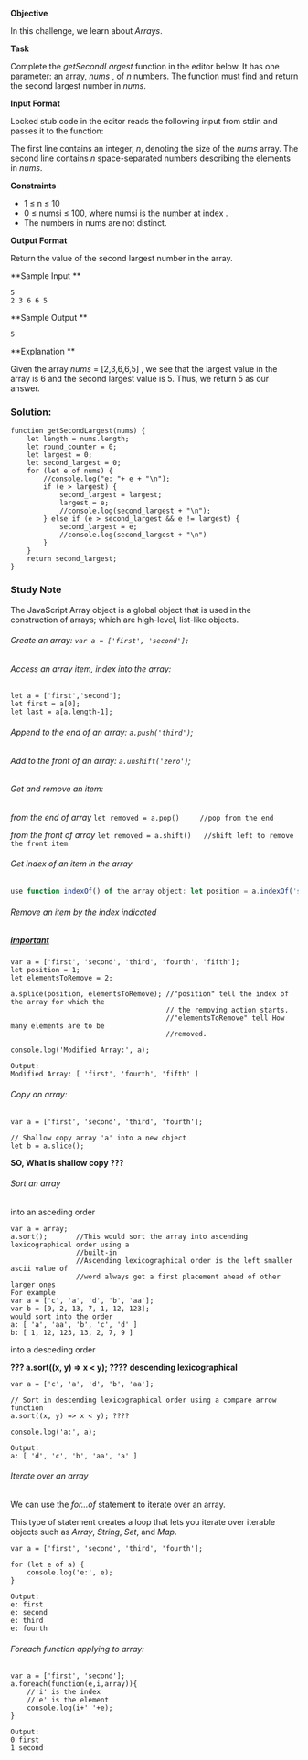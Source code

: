 **Objective**

In this challenge, we learn about *Arrays*.

**Task**

Complete the *getSecondLargest* function in the editor below. It has one parameter: an array, *nums* , of  *n* numbers. The function must find and return the second largest number in *nums*.

**Input Format**

Locked stub code in the editor reads the following input from stdin and passes it to the function: 

The first line contains an integer, *n*, denoting the size of the *nums* array. 
The second line contains *n* space-separated numbers describing the elements in *nums*.

**Constraints**

- 1 ≤ n ≤ 10
- 0 ≤ numsi ≤ 100, where numsi is the number at index .
- The numbers in nums are not distinct.

**Output Format**

Return the value of the second largest number in the  array.

**Sample Input **

```
5
2 3 6 6 5
```

**Sample Output **

```
5
```

**Explanation **

Given the array *nums* = [2,3,6,6,5] , we see that the largest value in the array is 6 and the second largest value is 5. Thus, we return 5 as our answer.

### Solution:

```
function getSecondLargest(nums) {
    let length = nums.length;
    let round_counter = 0;
    let largest = 0;
    let second_largest = 0;
    for (let e of nums) {
        //console.log("e: "+ e + "\n");
        if (e > largest) {
            second_largest = largest;
            largest = e;
            //console.log(second_largest + "\n");
        } else if (e > second_largest && e != largest) {
            second_largest = e;
            //console.log(second_largest + "\n")
        }
    }
    return second_largest;
}
```

### Study Note

The JavaScript Array object is a global object that is used in the construction of arrays; which are high-level, list-like objects.

###### *Create an array*: `var a = ['first', 'second'];`

###### *Access an array item, index into the array*: 

```
let a = ['first','second'];
let first = a[0];
let last = a[a.length-1];
```

###### *Append to the end of an array*: `a.push('third')`;

###### *Add to the front of an array*: `a.unshift('zero')`;

###### *Get and remove an item*:

*from the end of array* `let removed = a.pop()     //pop from the end`  

*from the front of array* `let removed = a.shift()   //shift left to remove the front item` 

###### *Get index of an item in the array* 

```javascript
use function indexOf() of the array object: let position = a.indexOf('second');
```

###### *Remove an item by the index indicated* 

##### <u>important</u>

```
var a = ['first', 'second', 'third', 'fourth', 'fifth'];
let position = 1;
let elementsToRemove = 2;

a.splice(position, elementsToRemove); //"position" tell the index of the array for which the  
									  // the removing action starts.
									  //"elementsToRemove" tell How many elements are to be 
									  //removed.

console.log('Modified Array:', a);
```

```
Output:
Modified Array: [ 'first', 'fourth', 'fifth' ]
```



###### *Copy an array*:

```
var a = ['first', 'second', 'third', 'fourth'];

// Shallow copy array 'a' into a new object
let b = a.slice();
```

**SO, What is shallow copy ???**

###### *Sort an array* 

into an asceding order

```
var a = array; 	
a.sort(); 		//This would sort the array into ascending lexicographical order using a
			    //built-in
			    //Ascending lexicographical order is the left smaller ascii value of
			    //word always get a first placement ahead of other larger ones
For example
var a = ['c', 'a', 'd', 'b', 'aa'];
var b = [9, 2, 13, 7, 1, 12, 123];
would sort into the order
a: [ 'a', 'aa', 'b', 'c', 'd' ]
b: [ 1, 12, 123, 13, 2, 7, 9 ]
```

into a desceding order 

**??? a.sort((x, y) => x < y); ????** **descending lexicographical**

```
var a = ['c', 'a', 'd', 'b', 'aa'];

// Sort in descending lexicographical order using a compare arrow function
a.sort((x, y) => x < y); ????

console.log('a:', a);
```

```
Output:
a: [ 'd', 'c', 'b', 'aa', 'a' ]
```

###### *Iterate over an array*

We can use the *for…of* statement to iterate over an array.

This type of statement creates a loop that lets you iterate over iterable objects such as *Array*, *String*, *Set*, and *Map*.

```
var a = ['first', 'second', 'third', 'fourth'];

for (let e of a) {
    console.log('e:', e);
}
```

```
Output:
e: first
e: second
e: third
e: fourth
```

###### *Foreach function applying to array*:

```
var a = ['first', 'second'];
a.foreach(function(e,i,array)){
    //'i' is the index
    //'e' is the element
    console.log(i+' '+e);
}

Output:
0 first
1 second
```

###### 
